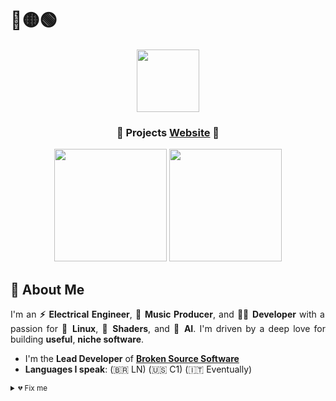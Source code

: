 # 🔴🟡🟢

<div align="justify">

<div align="center">
  <img src="https://hatscripts.github.io/circle-flags/flags/br.svg" style="vertical-align: middle;" width="100">

  <h3>🍁 Projects <a href="https://brokensrc.dev"><b>Website</b></a> 🍁</h3>
</div>

<div align="center">
  <picture>
    <source
      srcset="https://tremeschin-readme-stats.vercel.app/api?locale=en&role=OWNER%2CORGANIZATION_MEMBER&count_private=false&username=Tremeschin&show_icons=true&theme=github_dark_dimmed&border_radius=4&rank_icon=github"
      media="(prefers-color-scheme: dark)"
    />
    <source
      srcset="https://tremeschin-readme-stats.vercel.app/api?locale=en&role=OWNER%2CORGANIZATION_MEMBER&count_private=false&username=Tremeschin&show_icons=true&theme=swift&border_radius=4&rank_icon=github"
      media="(prefers-color-scheme: light), (prefers-color-scheme: no-preference)"
    />
    <img src="https://tremeschin-readme-stats.vercel.app/api?locale=en&role=OWNER%2CORGANIZATION_MEMBER&count_private=false&username=Tremeschin&show_icons=true&theme=swift&border_radius=4&rank_icon=github" height="180em"/>
  </picture>
  <picture>
    <source
      srcset="https://tremeschin-readme-stats.vercel.app/api/top-langs?locale=en&role=OWNER%2CORGANIZATION_MEMBER&count_private=false&username=Tremeschin&layout=compact&theme=github_dark_dimmed&border_radius=4&langs_count=8"
      media="(prefers-color-scheme: dark)"
    />
    <source
      srcset="https://tremeschin-readme-stats.vercel.app/api/top-langs?locale=en&role=OWNER%2CORGANIZATION_MEMBER&count_private=false&username=Tremeschin&layout=compact&theme=swift&border_radius=4&langs_count=8"
      media="(prefers-color-scheme: light), (prefers-color-scheme: no-preference)"
    />
    <img src="https://tremeschin-readme-stats.vercel.app/api/top-langs?locale=en&role=OWNER%2CORGANIZATION_MEMBER&count_private=false&username=Tremeschin&layout=compact&theme=swift&border_radius=4&langs_count=8" height="180em"/>
  </picture>
</div>

## 🌟 About Me
I'm an **⚡️ Electrical Engineer**, **🎵 Music Producer**, and **👨‍💻 Developer** with a passion for **🐧 Linux**, **🌵 Shaders**, and **🤖 AI**. I'm driven by a deep love for building **useful**, **niche software**.

- I'm the **Lead Developer** of [**Broken Source Software**](https://github.com/BrokenSource/)
- **Languages I speak**: (🇧🇷 LN) (🇺🇸 C1) (🇮🇹 Eventually)

</div>

<sub>
<details>
<summary>💔 Fix me</summary>

<h3><i>Hopeless Hope_</i></h3>
<br>

I'm _Broken_ emotionally for a while now ~ touch starve aloneliness

<br>
<br>
</details>
</sub>
